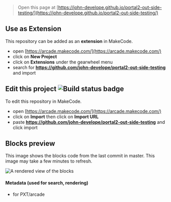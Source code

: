  


> Open this page at [https://john-develope.github.io/portal2-out-side-testing/](https://john-develope.github.io/portal2-out-side-testing/)

## Use as Extension

This repository can be added as an **extension** in MakeCode.

* open [https://arcade.makecode.com/](https://arcade.makecode.com/)
* click on **New Project**
* click on **Extensions** under the gearwheel menu
* search for **https://github.com/john-develope/portal2-out-side-testing** and import

## Edit this project ![Build status badge](https://github.com/john-develope/portal2-out-side-testing/workflows/MakeCode/badge.svg)

To edit this repository in MakeCode.

* open [https://arcade.makecode.com/](https://arcade.makecode.com/)
* click on **Import** then click on **Import URL**
* paste **https://github.com/john-develope/portal2-out-side-testing** and click import

## Blocks preview

This image shows the blocks code from the last commit in master.
This image may take a few minutes to refresh.

![A rendered view of the blocks](https://github.com/john-develope/portal2-out-side-testing/raw/master/.github/makecode/blocks.png)

#### Metadata (used for search, rendering)

* for PXT/arcade
<script src="https://makecode.com/gh-pages-embed.js"></script><script>makeCodeRender("{{ site.makecode.home_url }}", "{{ site.github.owner_name }}/{{ site.github.repository_name }}");</script>
